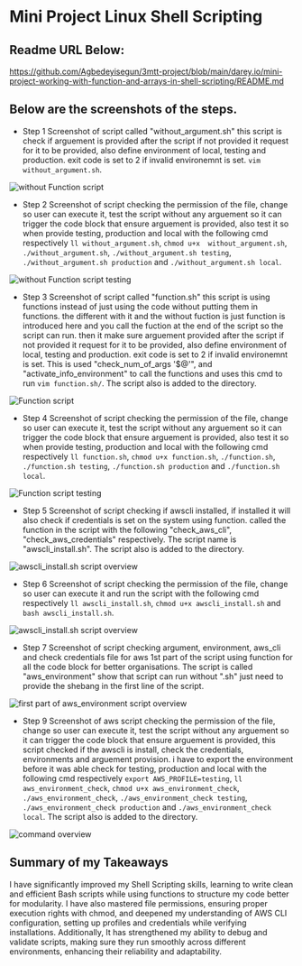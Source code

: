 #   Mini Project Linux Shell Scripting 


## Readme URL Below: 

https://github.com/Agbedeyisegun/3mtt-project/blob/main/darey.io/mini-project-working-with-function-and-arrays-in-shell-scripting/README.md

## Below are the screenshots of the steps.



- Step 1 
Screenshot of script called  "without_argument.sh" this script is check if arguement is provided after the script if not provided it request for it to be provided, also define environment of local, testing and production. exit code is set to 2 if invalid environemnt is set. `vim without_argument.sh`.

![without Function script](img/step1-script.jpg)




- Step 2 
Screenshot of script checking the permission of the file, change so user can execute it, test the script without any arguement so it can trigger the code block that ensure arguement is provided, also test it so when provide testing, production and local with the following cmd respectively `ll without_argument.sh`, `chmod u+x  without_argument.sh`, `./without_argument.sh`, `./without_argument.sh testing`, `./without_argument.sh production` and `./without_argument.sh local`.

![without Function script testing](img/step2-no-arguement-and-argument-provided.jpg)




- Step 3 
Screenshot of script called  "function.sh" this script is using functions instead of just using the code without putting them in functions. the different with it and the without fuction is just function is introduced here and you call the fuction at the end of the script so the script can run. then it make sure arguement provided after the script if not provided it request for it to be provided, also define environment of local, testing and production. exit code is set to 2 if invalid environemnt is set. This is used "check_num_of_args '$@'", and "activate_info_environment" to call the functions  and uses this cmd to run `vim function.sh/`. The script also is added to the directory.

![Function script](img/step3-with-function-script.jpg)




- Step 4 
Screenshot of script checking the permission of the file, change so user can execute it, test the script without any arguement so it can trigger the code block that ensure arguement is provided, also test it so when provide testing, production and local with the following cmd respectively `ll function.sh`, `chmod u+x function.sh`, `./function.sh`, `./function.sh testing`, `./function.sh production` and `./function.sh local`.

![Function script testing](img/step4-chmod-ll-test-run-all-env.jpg)



- Step 5 
Screenshot of script checking if awscli installed, if installed it will also check if credentials is set on the system using function. called the function in the script with the following "check_aws_cli", "check_aws_credentials" respectively. The script name is "awscli_install.sh". The script also is added to the directory. 

![awscli_install.sh script overview](img/step5-check-aws-config-credentials-access-vim.jpg)




- Step 6
Screenshot of script checking the permission of the file, change so user can execute it and run the script with the following cmd respectively `ll awscli_install.sh`, `chmod u+x awscli_install.sh` and `bash awscli_install.sh`.

![awscli_install.sh script overview](img/step6-aws-ll-chmod-bash.jpg)




- Step 7
Screenshot of script checking argument, environment, aws_cli and check credentials file for aws 1st part of the script using function for all the code block for better organisations. The script is called "aws_environment" show that script can run without ".sh" just need to provide the shebang in the first line of the script. 

![first part of aws_environment script overview](img/step7-aws-check-credentials-script-1.jpg)




- Step 9
Screenshot of aws script checking the permission of the file, change so user can execute it, test the script without any arguement so it can trigger the code block that ensure arguement is provided, this script checked if the awscli is install, check the credentials, environments and arguement provision. i have to export the environment before it was able check for testing, production and local with the following cmd respectively `export AWS_PROFILE=testing`, `ll aws_environment_check`, `chmod u+x aws_environment_check`, `./aws_environment_check`, `./aws_environment_check testing`, `./aws_environment_check production` and `./aws_environment_check local`. The script also is added to the directory.

![command overview](img/step9-aws-chmod-export-bash.jpg)



## Summary of my Takeaways

I have significantly improved my Shell Scripting skills, learning to write clean and efficient Bash scripts while using functions to structure my code better for modularity. I have also mastered file permissions, ensuring proper execution rights with chmod, and deepened my understanding of AWS CLI configuration, setting up profiles and credentials while verifying installations. Additionally, It has strengthened my ability to debug and validate scripts, making sure they run smoothly across different environments, enhancing their reliability and adaptability.


